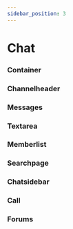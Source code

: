 ```yaml
---
sidebar_position: 3
---
```


# Chat

### Container

### Channelheader

### Messages

### Textarea

### Memberlist

### Searchpage

### Chatsidebar

### Call

### Forums